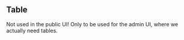 ## Table

Not used in the public UI! Only to be used for the admin UI, where we actually need tables.
